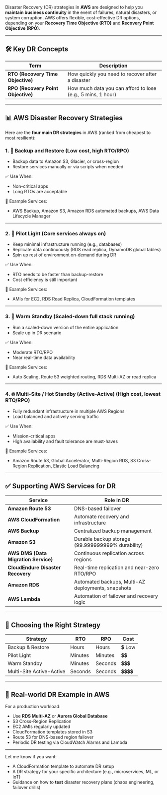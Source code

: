 Disaster Recovery (DR) strategies in **AWS** are designed to help you **maintain business continuity** in the event of failures, natural disasters, or system corruption. AWS offers flexible, cost-effective DR options, depending on your **Recovery Time Objective (RTO)** and **Recovery Point Objective (RPO)**.

---

## 🛠️ Key DR Concepts

| Term                               | Description                                                 |
| ---------------------------------- | ----------------------------------------------------------- |
| **RTO (Recovery Time Objective)**  | How quickly you need to recover after a disaster            |
| **RPO (Recovery Point Objective)** | How much data you can afford to lose (e.g., 5 mins, 1 hour) |

---

## 📊 AWS Disaster Recovery Strategies

Here are the **four main DR strategies** in AWS (ranked from cheapest to most resilient):

### 1. 🧊 **Backup and Restore** (Low cost, high RTO/RPO)

* Backup data to Amazon S3, Glacier, or cross-region
* Restore services manually or via scripts when needed

✅ Use When:

* Non-critical apps
* Long RTOs are acceptable

📌 Example Services:

* AWS Backup, Amazon S3, Amazon RDS automated backups, AWS Data Lifecycle Manager

---

### 2. 🧼 **Pilot Light** (Core services always on)

* Keep minimal infrastructure running (e.g., databases)
* Replicate data continuously (RDS read replica, DynamoDB global tables)
* Spin up rest of environment on-demand during DR

✅ Use When:

* RTO needs to be faster than backup-restore
* Cost efficiency is still important

📌 Example Services:

* AMIs for EC2, RDS Read Replica, CloudFormation templates

---

### 3. 🔁 **Warm Standby** (Scaled-down full stack running)

* Run a scaled-down version of the entire application
* Scale up in DR scenario

✅ Use When:

* Moderate RTO/RPO
* Near real-time data availability

📌 Example Services:

* Auto Scaling, Route 53 weighted routing, RDS Multi-AZ or read replica

---

### 4. 🔥 **Multi-Site / Hot Standby (Active-Active)** (High cost, lowest RTO/RPO)

* Fully redundant infrastructure in multiple AWS Regions
* Load balanced and actively serving traffic

✅ Use When:

* Mission-critical apps
* High availability and fault tolerance are must-haves

📌 Example Services:

* Amazon Route 53, Global Accelerator, Multi-Region RDS, S3 Cross-Region Replication, Elastic Load Balancing

---

## ✅ Supporting AWS Services for DR

| Service                              | Role in DR                                         |
| ------------------------------------ | -------------------------------------------------- |
| **Amazon Route 53**                  | DNS-based failover                                 |
| **AWS CloudFormation**               | Automate recovery and infrastructure               |
| **AWS Backup**                       | Centralized backup management                      |
| **Amazon S3**                        | Durable backup storage (99.999999999% durability)  |
| **AWS DMS (Data Migration Service)** | Continuous replication across regions              |
| **CloudEndure Disaster Recovery**    | Real-time replication and near-zero RTO/RPO        |
| **Amazon RDS**                       | Automated backups, Multi-AZ deployments, snapshots |
| **AWS Lambda**                       | Automation of failover and recovery logic          |

---

## 📌 Choosing the Right Strategy

| Strategy                 | RTO     | RPO     | Cost     |
| ------------------------ | ------- | ------- | -------- |
| Backup & Restore         | Hours   | Hours   | 💲 Low   |
| Pilot Light              | Minutes | Minutes | 💲💲     |
| Warm Standby             | Minutes | Seconds | 💲💲💲   |
| Multi-Site Active-Active | Seconds | Seconds | 💲💲💲💲 |

---

## 🧪 Real-world DR Example in AWS

For a production workload:

* Use **RDS Multi-AZ** or **Aurora Global Database**
* S3 Cross-Region Replication
* EC2 AMIs regularly updated
* CloudFormation templates stored in S3
* Route 53 for DNS-based region failover
* Periodic DR testing via CloudWatch Alarms and Lambda

---

Let me know if you want:

* A CloudFormation template to automate DR setup
* A DR strategy for your specific architecture (e.g., microservices, ML, or IoT)
* Guidance on how to **test** disaster recovery plans (chaos engineering, failover drills)
